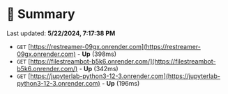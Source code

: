 # 📖 Summary
Last updated: **5/22/2024, 7:17:38 PM**

- `GET` [https://restreamer-09gx.onrender.com](https://restreamer-09gx.onrender.com) - **Up** (398ms)
- `GET` [https://filestreambot-b5k6.onrender.com/](https://filestreambot-b5k6.onrender.com/) - **Up** (342ms)
- `GET` [https://jupyterlab-python3-12-3.onrender.com](https://jupyterlab-python3-12-3.onrender.com) - **Up** (196ms)
